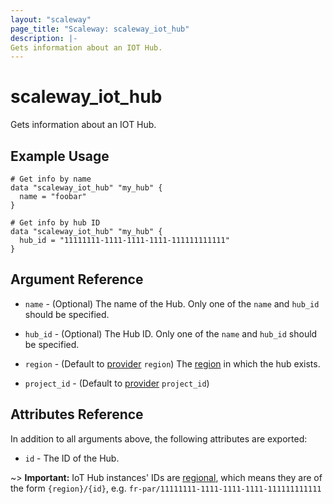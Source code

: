 ```yaml
---
layout: "scaleway"
page_title: "Scaleway: scaleway_iot_hub"
description: |-
Gets information about an IOT Hub.
---
```


# scaleway_iot_hub

Gets information about an IOT Hub.

## Example Usage

```hcl
# Get info by name
data "scaleway_iot_hub" "my_hub" {
  name = "foobar"
}

# Get info by hub ID
data "scaleway_iot_hub" "my_hub" {
  hub_id = "11111111-1111-1111-1111-111111111111"
}

```

## Argument Reference

- `name` - (Optional) The name of the Hub.
  Only one of the `name` and `hub_id` should be specified.

- `hub_id` - (Optional) The Hub ID.
  Only one of the `name` and `hub_id` should be specified.

- `region` - (Default to [provider](../index.md) `region`) The [region](../guides/regions_and_zones.md#zones) in which the hub exists.

- `project_id` - (Default to [provider](../index.md) `project_id`)

## Attributes Reference

In addition to all arguments above, the following attributes are exported:

- `id` - The ID of the Hub.

~> **Important:** IoT Hub instances' IDs are [regional](../guides/regions_and_zones.md#resource-ids), which means they are of the form `{region}/{id}`, e.g. `fr-par/11111111-1111-1111-1111-111111111111`
